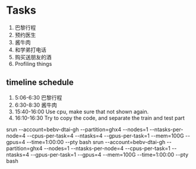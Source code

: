 # Tasks
1. 巴黎行程
2. 预约医生
3. 酱牛肉
4. 和学弟打电话
5. 购买送朋友的酒
6. Profiling things

## timeline schedule
1. 5:06-6:30 巴黎行程
2. 6:30-8:30 酱牛肉
3. 15:40-16:00 Use cpu, make sure that not shown again.
4. 16:10-16:30 Try to copy the code, and separate the train and test part

srun --account=bebv-dtai-gh --partition=ghx4 --nodes=1 --ntasks-per-node=4 --cpus-per-task=4 --ntasks=4 --gpus-per-task=1 --mem=100G --gpus=4 --time=1:00:00 --pty bash
srun --account=bebv-dtai-gh --partition=ghx4 --nodes=1 --ntasks-per-node=4 --cpus-per-task=1 --ntasks=4 --gpus-per-task=1 --gpus=4 --mem=100G
 --time=1:00:00 --pty bash